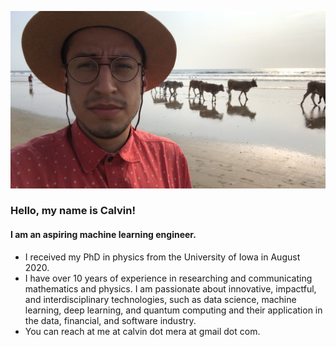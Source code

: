 ![](hello_cowbeen.jpg?raw=True)

### Hello, my name is Calvin!
#### I am an aspiring machine learning engineer. 

- I received my PhD in physics from the University of Iowa in August 2020.
- I have over 10 years of experience in researching and communicating mathematics and physics. I am passionate about innovative, impactful, and interdisciplinary technologies, such as data science, machine learning, deep learning, and quantum computing and their application in the data, financial, and software industry.
- You can reach at me at calvin dot mera at gmail dot com.
